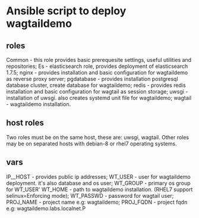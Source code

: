 # Ansible script to deploy wagtaildemo

## roles
Common - this role provides basic prerequesite settings, useful utilities and repositories;
Es - elasticsearch role, provides deployment of elasticsearch 1.7.5;
nginx - provides installation and basic configuration for wagtaildemo as reverse proxy server;
pgdatabase - provides installation postgresql database cluster, create database for wagtaildemo;
redis - provides redis installation and basic configuration for wagtail as session storage;
uwsgi - installation of uwsgi. also creates systemd unit file for wagtaildemo;
wagtail - wagtaildemo installation.

## host roles
Two roles must be on the same host, these are: uwsgi, wagtail.
Other roles may be on separated hosts with debian-8 or rhel7 operating systems.

## vars
IP_<ROLE>_HOST - provides public ip addresses;
WT_USER - user for wagtaildemo deployment. it's also database and os user;
WT_GROUP - primary os group for WT_USER'
WT_HOME - path to wagtaildemo installation. (RHEL7 support selinux=Enforcing mode);
WT_PASSWD - password for wagtail user;
PROJ_NAME - project name e.g: wagtaildemo;
PROJ_FQDN - project fqdn e.g: wagtaildemo.labs.localnet.P

